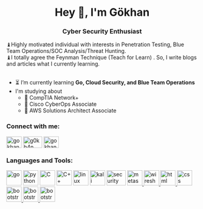 <h1 align="center">Hey 👋, I'm Gökhan</h1>
<h3 align="center">Cyber Security Enthusiast</h3>
♝Highly motivated individual with interests in Penetration Testing, Blue Team Operations/SOC Analysis/Threat Hunting.
</br>
♝I totally agree the Feynman Technique (Teach for Learn) . So, I write blogs and articles what I currently learning. </br>
</br>

  * :hourglass_flowing_sand: I’m currently learning **Go, Cloud Security, and Blue Team Operations**
  * I'm studying about 
    * :seedling: CompTIA Network+
    * :seedling: Cisco CyberOps Associate 
    * :seedling: AWS Solutions Architect Associate 
<h3 align="left">Connect with me:</h3>
<a href="https://linkedin.com/in/gokhangokcen" target="blank"><img align="center" src="https://raw.githubusercontent.com/rahuldkjain/github-profile-readme-generator/master/src/images/icons/Social/linked-in-alt.svg" alt="gokhangokcen" height="30" width="40" /></a>
<a href="https://tryhackme.com/p/g0kh4n" target="blank"><img align="center" src="https://onurgule.com.tr/wp-content/uploads/2021/07/THMlogo.png" alt="g0kh4n" height="30" width="50" /></a>
<a href="https://medium.com/@gokhangokcen/t%C3%BCm-yaz%C4%B1lar-all-stories-7956b173f442" target="blank"><img align="center" src="https://github.com/rahuldkjain/github-profile-readme-generator/blob/master/src/images/icons/Social/medium.svg" alt="gokhangokcen" height="30" width="40" /></a>
</p>

<h3 align="left">Languages and Tools:</h3>
<p align = "left" > <a href = "#" target =
  "_blank" > <img src =
  "https://github.com/rahuldkjain/github-profile-readme-generator/blob/master/src/images/icons/ProgrammingLanguages/go.svg"
  alt = "go" width = "40" height = "40" / ></a > <a href =
  "#" target = "_blank" > <img src =
  "https://github.com/rahuldkjain/github-profile-readme-generator/blob/master/src/images/icons/ProgrammingLanguages/python.svg"
  alt = "python" width = "40" height = "40" / ></a > <a href =
  "#" target = "_blank" > <img src =
  "https://github.com/rahuldkjain/github-profile-readme-generator/blob/master/src/images/icons/ProgrammingLanguages/c.svg"
  alt = "C" width = "40" height = "40" / ></a > <a href =
  "#" target = "_blank" > <img src =
  "https://github.com/rahuldkjain/github-profile-readme-generator/blob/master/src/images/icons/ProgrammingLanguages/cpp.svg" 
  alt = "C++" width = "40" height = "40" / ></a > <a href =
  "#" target = "_blank" > <img src =
  "https://github.com/rahuldkjain/github-profile-readme-generator/blob/master/src/images/icons/Other/linux.svg" alt =
  "linux" width = "40" height = "40" / ></a > <a href =
  "#" target = "_blank" > <img src =
  "https://toppng.com/uploads/preview/kali-linux-logo-11562915225uyursxhbp6.png" alt =
  "kali linux" width = "40" height = "40" / ></a > <a href =
  "#" target = "_blank" > <img src =
  "https://cylab.be/storage/blog/65/files/GczoDUuisS9oISm7pRkZLQjEjpjQ5jWsMJdAm8Yu.png" alt =
  "security onion" width = "50" height = "40" / ></a > <a href =
  "#" target = "_blank" > <img src =
  "https://banner2.cleanpng.com/20180524/egt/kisspng-metasploit-project-penetration-test-security-hacke-5b072f9ad4d962.7481310415271975948718.jpg" alt = "metasploit" width = "40" height = "40" / ></a ><a href =
  "#" target = "_blank" > <img src =
  "https://www.wireshark.org/assets/images/sflogo.png" alt = "wireshark" width = "40" height = "40" / ></a ><a href =
  "#" target = "_blank" > <img src =
  "https://github.com/rahuldkjain/github-profile-readme-generator/blob/master/src/images/icons/FrontendDevelopment/html.svg" alt = "html" width = "40" height = "40" / ></a ><a href =
  "#" target = "_blank" > <img src =
  "https://github.com/rahuldkjain/github-profile-readme-generator/blob/master/src/images/icons/FrontendDevelopment/css.svg" alt = "css" width = "40" height = "40" / ></a ><a href =
  "#" target = "_blank" > <img src =
  "https://github.com/rahuldkjain/github-profile-readme-generator/blob/master/src/images/icons/FrontendDevelopment/bootstrap.svg" alt = "bootstrap" width = "40" height = "40" / ></a ><a href =
  "#" target = "_blank" > <img src =
  "https://github.com/rahuldkjain/github-profile-readme-generator/blob/master/src/images/icons/ProgrammingLanguages/javascript.svg" alt = "bootstrap" width = "40" height = "40" / ></a ><a href =
  "#" target = "_blank" > <img src =
  "https://github.com/rahuldkjain/github-profile-readme-generator/blob/master/src/images/icons/Devops/aws.svg" alt = "bootstrap" width = "40" height = "40" / ></a >
 
  
  </p >
  
  
